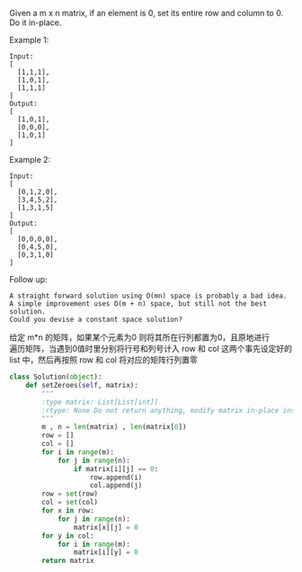 Given a m x n matrix, if an element is 0, set its entire row and column to 0. Do it in-place.

Example 1:
```
Input: 
[
  [1,1,1],
  [1,0,1],
  [1,1,1]
]
Output: 
[
  [1,0,1],
  [0,0,0],
  [1,0,1]
]
```
Example 2:
```
Input: 
[
  [0,1,2,0],
  [3,4,5,2],
  [1,3,1,5]
]
Output: 
[
  [0,0,0,0],
  [0,4,5,0],
  [0,3,1,0]
]
```
Follow up:

    A straight forward solution using O(mn) space is probably a bad idea.
    A simple improvement uses O(m + n) space, but still not the best solution.
    Could you devise a constant space solution?  
给定 m*n 的矩阵，如果某个元素为0 则将其所在行列都置为0，且原地进行  
遍历矩阵，当遇到0值时里分别将行号和列号计入 row 和 col 这两个事先设定好的 list 中，然后再按照 row 和 col 将对应的矩阵行列置零
```python
class Solution(object):
    def setZeroes(self, matrix):
        """
        :type matrix: List[List[int]]
        :rtype: None Do not return anything, modify matrix in-place instead.
        """
        m , n = len(matrix) , len(matrix[0])
        row = []
        col = []
        for i in range(m):
            for j in range(n):
                if matrix[i][j] == 0:
                    row.append(i)
                    col.append(j)
        row = set(row)
        col = set(col)
        for x in row:
            for j in range(n):
                matrix[x][j] = 0
        for y in col:
            for i in range(m):
                matrix[i][y] = 0
        return matrix
```
